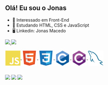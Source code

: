 ## Olá! Eu sou o Jonas

- 🔭 Interessado em Front-End
- 🌱 Estudando HTML, CSS e JavaScript
- 🖥️ Linkedin: Jonas Macedo

<a href="https://github.com/jonasmaced0">
  <img height="180em" src="https://github-readme-stats.vercel.app/api?username=jonasmaced0&show_icons=true&theme=dracula&include_all_commits=true&count_private=true"/>
  <img height="180em" src="https://github-readme-stats.vercel.app/api/top-langs/?username=jonasmaced0&layout=compact&langs_count=7&theme=dracula"/>
</div>

<div style="display: inline_block"><br>
  <img align="center" alt="Jonas-Js" height="50" width="50" src="https://raw.githubusercontent.com/devicons/devicon/master/icons/javascript/javascript-plain.svg">
  <img align="center" alt="Jonas-HTML" height="50" width="50" src="https://raw.githubusercontent.com/devicons/devicon/master/icons/html5/html5-original.svg">
  <img align="center" alt="Jonas-CSS" height="50" width="50" src="https://raw.githubusercontent.com/devicons/devicon/master/icons/css3/css3-original.svg">
  <img align="center" alt="Jonas-C" height="50" width="50" src="https://github.com/devicons/devicon/blob/master/icons/c/c-original.svg">
  <img align="center" alt="Jonas-C#" height="50" width="50" src="https://github.com/devicons/devicon/blob/master/icons/csharp/csharp-original.svg">
  <img align="center" alt="Jonas-MySQL" height="50" width="50" src="https://github.com/devicons/devicon/blob/master/icons/mysql/mysql-original.svg">
  

 
</div>

##

<div>
  <a href="https://www.instagram.com/jonas_macedoo/" target="_blank"><img src="https://img.shields.io/badge/-Instagram-%23E4405F?style=for-the-badge&logo=instagram&logoColor=white" target="_blank"></a>
  <a href = "mailto:jonasvbo@gmail.com"><img src="https://img.shields.io/badge/Gmail-D14836?style=for-the-badge&logo=gmail&logoColor=white" target="_blank"></a>
  <a href="https://www.linkedin.com/in/jonas-macedo-6a1a68139/" target="_blank"><img src="https://img.shields.io/badge/-LinkedIn-%230077B5?style=for-the-badge&logo=linkedin&logoColor=white" target="_blank"></a> 
  
</div>

